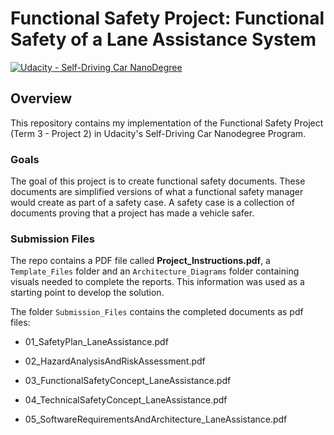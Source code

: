 # Functional Safety Project: Functional Safety of a Lane Assistance System
[![Udacity - Self-Driving Car NanoDegree](https://s3.amazonaws.com/udacity-sdc/github/shield-carnd.svg)](http://www.udacity.com/drive)

Overview
---
This repository contains my implementation of the Functional Safety Project (Term 3 - Project 2) in Udacity's Self-Driving Car Nanodegree Program.

### Goals

The goal of this project is to create functional safety documents. These documents are simplified versions of what a functional safety manager would create as part of a safety case. A safety case is a collection of documents proving that a project has made a vehicle safer.


### Submission Files

The repo contains a PDF file called **Project_Instructions.pdf**, a `Template_Files` folder and an `Architecture_Diagrams` folder containing visuals needed to complete the reports. This information was used as a starting point to develop the solution.

The folder `Submission_Files` contains the completed documents as pdf files:
* 01_SafetyPlan_LaneAssistance.pdf

* 02_HazardAnalysisAndRiskAssessment.pdf

* 03_FunctionalSafetyConcept_LaneAssistance.pdf

* 04_TechnicalSafetyConcept_LaneAssistance.pdf

* 05_SoftwareRequirementsAndArchitecture_LaneAssistance.pdf
